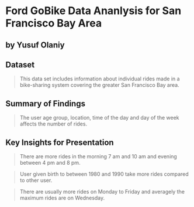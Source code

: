 # Ford GoBike Data Ananlysis for San Francisco Bay Area
## by Yusuf Olaniy


## Dataset

>This data set includes information about individual rides made in a bike-sharing system covering the greater San Francisco Bay area.


## Summary of Findings

> The user age group, location, time of the day and day of the week affects the number of rides.


## Key Insights for Presentation

> There are more rides in the morning 7 am and 10 am and evening between 4 pm and 8 pm.

>User given birth to between 1980 and 1990 take more rides compared to other user.

>There are usually more rides on Monday to Friday and averagely the maximum rides are on Wednesday.
